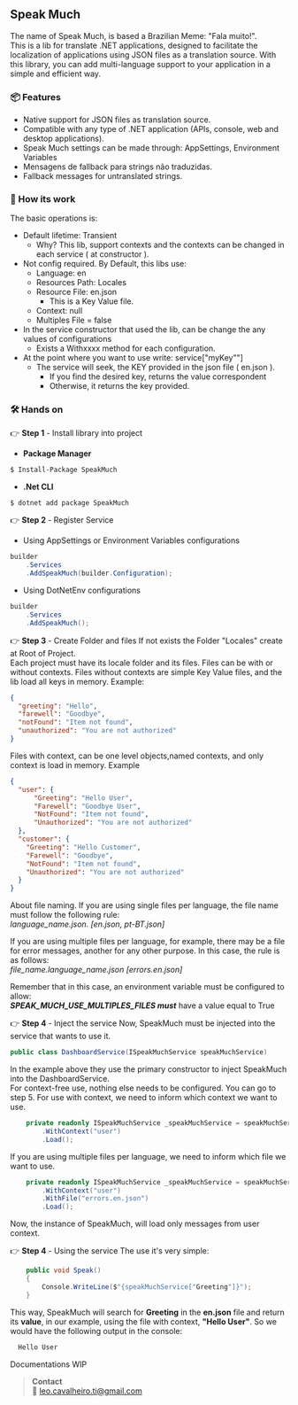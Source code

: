 ## Speak Much

The name of Speak Much, is based a Brazilian Meme: "Fala muito!".  
This is a lib for translate .NET  applications,
designed to facilitate the localization of applications using JSON files as a translation source. With this library, 
you can add multi-language support to your application in a simple and efficient way.  

### 📦 Features
- Native support for JSON files as translation source.
- Compatible with any type of .NET application (APIs, console, web and desktop applications).
- Speak Much settings can be made through: AppSettings, Environment Variables
- Mensagens de fallback para strings não traduzidas.
- Fallback messages for untranslated strings.

### 🚀 How its work
The basic operations is:
- Default lifetime: Transient
  - Why? This lib, support contexts and the contexts can be changed in each service ( at constructor ).
- Not config required. By Default, this libs use:
  - Language: en
  - Resources Path: Locales
  - Resource File: en.json
    - This is a Key Value file.
  - Context: null
  - Multiples File = false
- In the service constructor that used the lib, can be change the any values of configurations
  - Exists a Withxxxx method for each configuration.
- At the point where you want to use write: service["myKey""]
  - The service will seek, the KEY provided in the json file ( en.json ).
    - If you find the desired key, returns the value correspondent
    - Otherwise, it returns the key provided.

### 🛠️ Hands on

👉 **Step 1** - Install library into project
 
- **Package Manager**

```bash
$ Install-Package SpeakMuch
```

- **.Net CLI**

```bash
$ dotnet add package SpeakMuch
```

👉 **Step 2** - Register Service

- Using AppSettings or Environment Variables configurations
```csharp
builder
    .Services
    .AddSpeakMuch(builder.Configuration);
```

- Using DotNetEnv configurations
```csharp
builder
    .Services
    .AddSpeakMuch();
``` 

👉 **Step 3** - Create Folder and files 
If not exists the Folder "Locales" create at Root of Project.  
Each project must have its locale folder and its files.
Files can be with or without contexts.
Files without contexts are simple Key Value files, and the lib load all keys in memory.
Example:
```json
{
  "greeting": "Hello",
  "farewell": "Goodbye",
  "notFound": "Item not found",
  "unauthorized": "You are not authorized"
}
```
Files with context, can be one level objects,named contexts, and only context is load in memory.
Example
```json
{
  "user": {
      "Greeting": "Hello User",
      "Farewell": "Goodbye User",
      "NotFound": "Item not found",
      "Unauthorized": "You are not authorized"
  },
  "customer": {
    "Greeting": "Hello Customer",
    "Farewell": "Goodbye",
    "NotFound": "Item not found",
    "Unauthorized": "You are not authorized"
  }  
}
```
About file naming.
If you are using single files per language, the file name must follow the following rule:  
*language_name.json. [en.json, pt-BT.json]*  

If you are using multiple files per language, for example, there may be a file for error messages, another for any other purpose. In this case, the rule is as follows:  
*file_name.language_name.json [errors.en.json]*  

Remember that in this case, an environment variable must be configured to allow:  
***SPEAK_MUCH_USE_MULTIPLES_FILES must*** have a value equal to True

👉 **Step 4** - Inject the service
Now, SpeakMuch must be injected into the service that wants to use it.

```csharp
public class DashboardService(ISpeakMuchService speakMuchService)
```
In the example above they use the primary constructor to inject SpeakMuch into the DashboardService.  
For context-free use, nothing else needs to be configured. You can go to step 5.
For use with context, we need to inform which context we want to use.

```csharp
    private readonly ISpeakMuchService _speakMuchService = speakMuchService
        .WithContext("user")
        .Load();
```
If you are using multiple files per language, we need to inform which file we want to use.
```csharp
    private readonly ISpeakMuchService _speakMuchService = speakMuchService
        .WithContext("user")
        .WithFile("errors.en.json")
        .Load();
```

Now, the instance of SpeakMuch, will load only messages from user context.

👉 **Step 4** - Using the service
The use it's very simple:
```csharp
    public void Speak()
    {
        Console.WriteLine($"{speakMuchService["Greeting"]}");
    }
```
This way, SpeakMuch will search for **Greeting** in the **en.json** file and return its **value**, in our example, using the file with context, **"Hello User"**.
So we would have the following output in the console:
```bash
  Hello User
```

Documentations WIP

> **Contact**  
> 📧  leo.cavalheiro.ti@gmail.com

